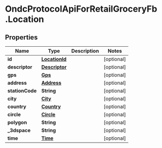 # OndcProtocolApiForRetailGroceryFb.Location

## Properties
Name | Type | Description | Notes
------------ | ------------- | ------------- | -------------
**id** | [**LocationId**](LocationId.md) |  | [optional] 
**descriptor** | [**Descriptor**](Descriptor.md) |  | [optional] 
**gps** | [**Gps**](Gps.md) |  | [optional] 
**address** | [**Address**](Address.md) |  | [optional] 
**stationCode** | **String** |  | [optional] 
**city** | [**City**](City.md) |  | [optional] 
**country** | [**Country**](Country.md) |  | [optional] 
**circle** | [**Circle**](Circle.md) |  | [optional] 
**polygon** | **String** |  | [optional] 
**_3dspace** | **String** |  | [optional] 
**time** | [**Time**](Time.md) |  | [optional] 
